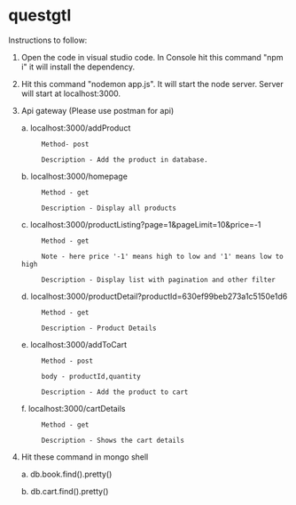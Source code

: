 # questgtl

Instructions to follow:

1. Open the code in visual studio code. In Console hit this command "npm i" it will install the dependency.
2. Hit this command "nodemon app.js". It will start the node server. Server will start at localhost:3000.
3. Api gateway (Please use postman for api)

      a. localhost:3000/addProduct   
      
            Method- post
            
            Description - Add the product in database.
       
      b. localhost:3000/homepage
      
            Method - get
            
            Description - Display all products
           
      c. localhost:3000/productListing?page=1&pageLimit=10&price=-1   
      
            Method - get
            
            Note - here price '-1' means high to low and '1' means low to high  
            
            Description - Display list with pagination and other filter
            
      d. localhost:3000/productDetail?productId=630ef99beb273a1c5150e1d6
      
            Method - get
            
            Description - Product Details
            
      e. localhost:3000/addToCart 
      
            Method - post
            
            body - productId,quantity
            
            Description - Add the product to cart   
            
      f. localhost:3000/cartDetails
      
            Method - get
            
            Description - Shows the cart details

4. Hit these command in mongo shell 

      a. db.book.find().pretty()
      
      b. db.cart.find().pretty()
